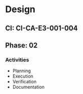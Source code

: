 # Design

## CI: CI-CA-E3-001-004
## Phase: 02

### Activities
- Planning
- Execution
- Verification
- Documentation
